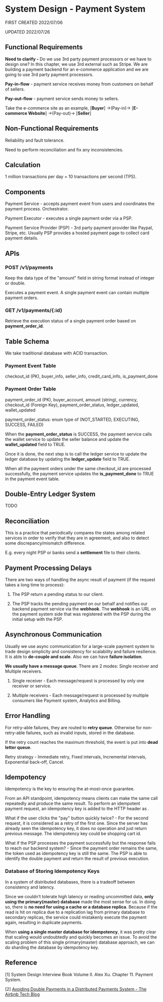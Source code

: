 # System Design - Payment System

FIRST CREATED 2022/07/06

UPDATED 2022/07/26

## Functional Requirements

**Need to clarify -** Do we use 3rd party payment processors or we have to design one? In this chapter, we use 3rd external such as Stripe. We are building a payment backend for an e-commerce application and we are going to use 3rd party payment processors.

**Pay-in-flow** - payment service receives money from customers on behalf of sellers.

**Pay-out-flow** - payment service sends money to sellers.

Take the e-commerce site as an example, [**Buyer**] ->(Pay-in)-> [**E-commerce Website**] ->(Pay-out)-> [**Seller**]

## Non-Functional Requirements

Reliability and fault tolerance.

Need to perform reconciliation and fix any inconsistencies.

## Calculation

1 million transactions per day = 10 transactions per second (TPS).

## Components

Payment Service - accepts payment event from users and coordinates the payment process. Orchestrator.

Payment Executor - executes a single payment order via a PSP.

Payment Service Provider (PSP) - 3rd party payment provider like Paypal, Stripe, etc. Usually PSP provides a hosted payment page to collect card payment details.

## APIs

### POST /v1/payments

Keep the data type of the "amount" field in string format instead of integer or double.

Executes a payment event. A single payment event can contain multiple payment orders.

### GET /v1/payments/{:id}

Retrieve the execution status of a single payment order based on **payment_order_id**.

## Table Schema

We take traditional database with ACID transaction.

### Payment Event Table

checkout_id (PK), buyer_info, seller_info, credit_card_info, is_payment_done

### Payment Order Table

payment_order_id (PK), buyer_account, amount (string), currency, checkout_id (Foreign Key), payment_order_status, ledger_updated, wallet_updated

payment_order_status: enum type of (NOT_STARTED, EXECUTING, SUCCESS, FAILED)

When the **payment_order_status** is SUCCESS, the payment service calls the wallet service to update the seller balance and update the **wallet_updated** field to TRUE.

Once it is done, the next step is to call the ledger service to update the ledger database by updating the **ledger_update** field to TRUE.

When all the payment orders under the same checkout_id are processed successfully, the payment service updates the **is_payment_done** to TRUE in the payment event table.

## Double-Entry Ledger System

TODO

## Reconciliation

This is a practice that periodically compares the states among related services in order to verify that they are in agreement, and also to detect some discrepancy/mismatch difference.

E.g. every night PSP or banks send a **settlement** file to their clients.

## Payment Processing Delays

There are two ways of handling the async result of payment (if the request takes a long time to process):

1. The PSP return a pending status to our client.

2. The PSP tracks the pending payment on our behalf and notifies our backend payment service via the **webhook**. The **webhook** is an URL on the payment system side that was registered with the PSP during the initial setup with the PSP.

## Asynchronous Communication

Usually we use async communication for a large-scale payment system to trade design simplicity and consistency for scalability and failure resilience. It is able to **de-couple and scale**. Also we can have **failure isolation**.

**We usually have a message queue**. There are 2 modes: Single receiver and Multiple receivers.

1) Single receiver - Each message/request is processed by only one receiver or service.

2) Multiple receivers - Each message/request is processed by multiple consumers like Payment system, Analytics and Billing.

## Error Handling

For retry-able failures, they are routed to **retry queue**. Otherwise for non-retry-able failures, such as invalid inputs, stored in the database.

If the retry count reaches the maximum threshold, the event is put into **dead letter queue**.

Retry strategy - Immediate retry, Fixed intervals, Incremental intervals, Exponential back-off, Cancel.

## Idempotency

Idempotency is the key to ensuring the at-most-once guarantee.

From an API standpoint, idempotency means clients can make the same call repeatedly and produce the same result. To perform an idempotent payment request, an idempotency key is added to the HTTP header as <idempotency-key : key_value>.

What if the user clicks the "pay" button quickly twice? - For the second request, it is considered as a retry of the first one. Since the server has already seen the idempotency key, it does no operation and just return previous message. The idempotency key could be shopping cart id.

What if the PSP processes the payment successfully but the response fails to reach our backend system? - Since the payment order remains the same, the token used as idempotency key is still the same. The PSP is able to identify the double payment and return the result of previous execution.

### Database of Storing Idempotency Keys

In a system of distributed databases, there is a tradeoff between consistency and latency.

Since we couldn’t tolerate high latency or reading uncommitted data, **only using the primary(master) database** made the most sense for us. In doing so, there is **no need for using a cache or a database replica**. Because if the read is hit on replica due to a replication lag from primary database to secondary replicas, the service could mistakenly execute the payment again, resulting in duplicate payments.

When **using a single master database for idempotency**, it was pretty clear that scaling would undoubtedly and quickly becomes an issue. To avoid the scaling problem of this single primary(master) database approach, we can do sharding the database by idempotency key.

## Reference

[1] System Design Interview Book Volume II. Alex Xu. Chapter 11. Payment System.

[2] [Avoiding Double Payments in a Distributed Payments System - The Airbnb Tech Blog](https://medium.com/airbnb-engineering/avoiding-double-payments-in-a-distributed-payments-system-2981f6b070bb)
